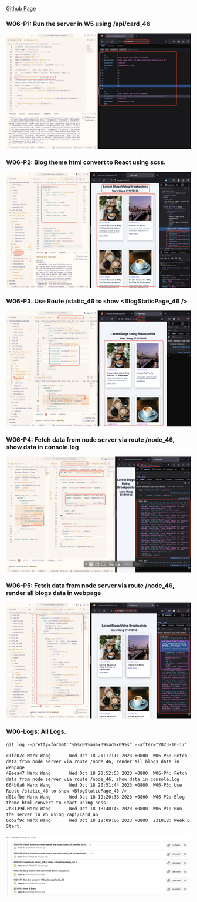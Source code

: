 [Github Page](https://github.com/marx-w/1121-WP1-demo-211410146.git)

### W06-P1: Run the server in W5 using /api/card_46
![W06-P1](./w06-p1.png)

### W06-P2: Blog theme html convert to React using scss.
![W06-P2](./w06-p2.png)

### W06-P3: Use Route /static_46 to show <BlogStaticPage_46 />
![W06-P3](./W06-p3.png)

### W06-P4: Fetch data from node server via route /node_46, show data in console.log
![W06-P4](./W06-p4.png)

### W06-P5: Fetch data from node server via route /node_46, render all blogs data in webpage
![W06-P5](./W06-p5.png)

### W06-Logs: All Logs.
```
git log --pretty=format:"%h%x09%an%x09%ad%x09%s" --after="2023-10-17"
```
```
c1fe02c Marx Wang       Wed Oct 18 21:17:11 2023 +0800  W06-P5: Fetch data from node server via route /node_46, render all blogs data in webpage
49eea47 Marx Wang       Wed Oct 18 20:52:53 2023 +0800  W06-P4: Fetch data from node server via route /node_46, show data in console.log
664b0a6 Marx Wang       Wed Oct 18 20:51:44 2023 +0800  W06-P3: Use Route /static_46 to show <BlogStaticPage_46 />
d01afbe Marx Wang       Wed Oct 18 19:20:38 2023 +0800  W06-P2: Blog theme html convert to React using scss.
2b8139d Marx Wang       Wed Oct 18 18:40:45 2023 +0800  W06-P1: Run the server in W5 using /api/card_46
6cb2f9c Marx Wang       Wed Oct 18 18:09:06 2023 +0800  231018: Week 6 Start.
```
![W06-Logs](./W06-Logs.png)